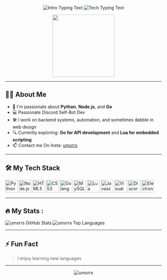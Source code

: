 <p align="center">
  <img src="https://readme-typing-svg.herokuapp.com/?font=Fira+Code&duration=2000&pause=500&color=FF00FF&center=true&vCenter=true&width=435&lines=Hey%2C+I'm+Umar+(umxrrs)!" alt="Intro Typing Text" />
  <img src="https://readme-typing-svg.herokuapp.com/?font=Fira+Code&duration=2000&pause=500&color=00FF00&center=true&vCenter=true&width=700&lines=Python+%7C+Node.js+%7C+Go+%7C+Lua+%7C+Sql+%7C+HTML+%7C+CSS+Dev" alt="Tech Typing Text" />
</p>

<p align="center">
  <img src="https://camo.githubusercontent.com/9939f57a40461f1f7d5ee9c81e8f4634eb6a9339f5a3ced15f2ce471bb18b49b/68747470733a2f2f6d656469612e67697068792e636f6d2f6d656469612f4d3967624264396e6244724f5475314d71782f67697068792e676966" width="200" />
</p>

---

## 🙋‍♂️ About Me

- 🧠 I'm passionate about **Python**, **Node.js**, and **Go**
- 💻 Passionate Discord Self-Bot Dev
- 🛠️ I work on backend systems, automation, and sometimes dabble in web design
- 🔍 Currently exploring: **Go for API development** and **Lua for embedded scripting**
- 📫 Contact me On Insta: [umxrrs](https://www.instagram.com/umxrrs_/)

---


## 🛠️ My Tech Stack

<p>
  <img src="https://cdn.jsdelivr.net/gh/devicons/devicon/icons/python/python-original.svg" width="40" title="Python" />
  
  <img src="https://cdn.jsdelivr.net/gh/devicons/devicon/icons/nodejs/nodejs-original.svg" width="40" title="Node.js" />
  
  <img src="https://cdn.jsdelivr.net/gh/devicons/devicon/icons/html5/html5-original.svg" width="40" title="HTML5" />
  
  <img src="https://cdn.jsdelivr.net/gh/devicons/devicon/icons/css3/css3-original.svg" width="40" title="CSS3" />
  
  <img src="https://cdn.jsdelivr.net/gh/devicons/devicon/icons/go/go-original.svg" width="40" title="Golang" />
  
  <img src="https://cdn.jsdelivr.net/gh/devicons/devicon/icons/mysql/mysql-original.svg" width="40" title="MySQL" />
  
  <img src="https://upload.wikimedia.org/wikipedia/commons/c/cf/Lua-Logo.svg" width="40" title="Lua" />
  
  <img src="https://cdn.jsdelivr.net/gh/devicons/devicon/icons/javascript/javascript-original.svg" width="40" title="Javascript" />
  
  <img src="https://cdn.jsdelivr.net/gh/devicons/devicon/icons/vscode/vscode-original.svg" width="40" title="Visual Studio Code" />
  
  <img src="https://cdn.jsdelivr.net/gh/devicons/devicon/icons/discordjs/discordjs-original.svg" width="40" title="Discord.js" />
  
  <img src="https://cdn.jsdelivr.net/gh/devicons/devicon/icons/electron/electron-original.svg" width="40" title="Electron" />
  
  
  
</p>

---


## 🔥 My Stats :

<img align="left" alt="umxrrs GitHub Stats" src="https://github-readme-stats.vercel.app/api?username=umxrrs&count_private=truth&show_icons=true&theme=radical" />

<img align="" alt="umxrrs Top Languages" src="https://github-readme-stats.vercel.app/api/top-langs/?username=umxrrs&theme=vision-friendly-dark&layout=compact"/>
<br />



---

## ⚡ Fun Fact

> I enjoy learning new languages

---

<p align="center">
  <img src="https://komarev.com/ghpvc/?username=umxrrs&label=Profile%20views&color=0e75b6&style=flat" alt="umxrrs" />
</p>

